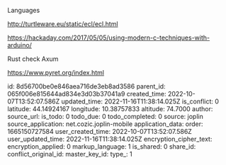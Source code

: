 Languages

http://turtleware.eu/static/ecl/ecl.html

https://hackaday.com/2017/05/05/using-modern-c-techniques-with-arduino/

Rust check Axum

https://www.pyret.org/index.html


id: 8d56700be0e846aea716de3eb8ad3586
parent_id: 065f006e815644ad834e3d03b37041a9
created_time: 2022-10-07T13:52:07.586Z
updated_time: 2022-11-16T11:38:14.025Z
is_conflict: 0
latitude: 44.14924167
longitude: 10.38757833
altitude: 74.7000
author: 
source_url: 
is_todo: 0
todo_due: 0
todo_completed: 0
source: joplin
source_application: net.cozic.joplin-mobile
application_data: 
order: 1665150727584
user_created_time: 2022-10-07T13:52:07.586Z
user_updated_time: 2022-11-16T11:38:14.025Z
encryption_cipher_text: 
encryption_applied: 0
markup_language: 1
is_shared: 0
share_id: 
conflict_original_id: 
master_key_id: 
type_: 1
